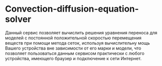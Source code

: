 # Convection-diffusion-equation-solver
Данный сервис позволяет вычислить решения уравнения переноса для моделей с постоянной положительной скоростью перемещения веществ при помощи метода сеток, используя вычислительну мощь Вашего устройства вне зависимости от его марки и модели, что позволяет пользоваться данным сервисом практически с любого устройства, имеющего браузер и подключение к сети Интернет.
